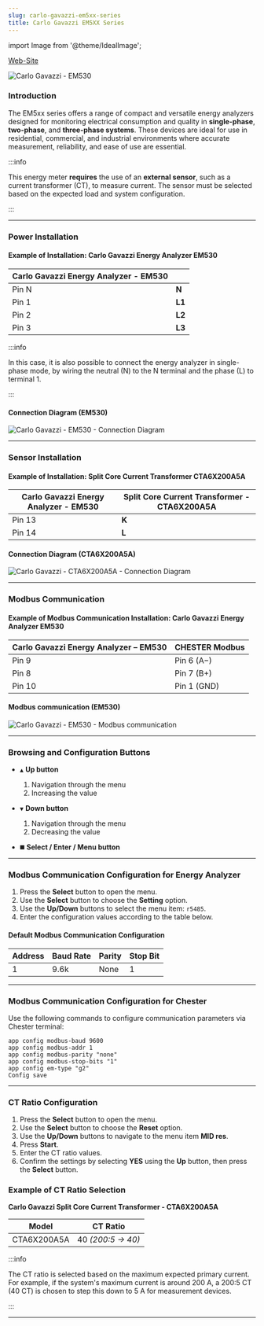 ```yaml
---
slug: carlo-gavazzi-em5xx-series
title: Carlo Gavazzi EM5XX Series
---
```


import Image from '@theme/IdealImage';


[Web-Site](https://www.gavazziautomation.com/en-global/product/EM530DINAV53XS1PFB)

![Carlo Gavazzi - EM530](carlo_gavazzi_em5xx.png)

### Introduction

The EM5xx series offers a range of compact and versatile energy analyzers designed for monitoring electrical consumption and quality in **single-phase**, **two-phase**, and **three-phase systems**. These devices are ideal for use in residential, commercial, and industrial environments where accurate measurement, reliability, and ease of use are essential.

:::info

This energy meter **requires** the use of an **external sensor**, such as a current transformer (CT), to measure current. The sensor must be selected based on the expected load and system configuration.

:::

 ---

### Power Installation

#### Example of Installation: Carlo Gavazzi Energy Analyzer EM530

| **Carlo Gavazzi Energy Analyzer - EM530** | |
|----------------------------------------|-----------------------------------------------|
| Pin N                                 | **N**                                         |
| Pin 1                                 | **L1**                                         |
| Pin 2                                 | **L2**                                         |
| Pin 3                                 | **L3**                                         |

:::info

 In this case, it is also possible to connect the energy analyzer in single-phase mode, by wiring the neutral (N) to the N terminal and the phase (L) to terminal 1.

:::

#### Connection Diagram (EM530)

![Carlo Gavazzi - EM530 - Connection Diagram](CG-EM530.png)

 ---
### Sensor Installation

#### Example of Installation: Split Core Current Transformer CTA6X200A5A


| **Carlo Gavazzi Energy Analyzer - EM530** | **Split Core Current Transformer - CTA6X200A5A** |
|----------------------------------------|-----------------------------------------------|
| Pin 13                                 | **K**                                         |
| Pin 14                                 | **L**                                         |


#### Connection Diagram (CTA6X200A5A)

![Carlo Gavazzi - CTA6X200A5A - Connection Diagram ](CTA6X200A5A.png)

---

### Modbus Communication

#### Example of Modbus Communication Installation: Carlo Gavazzi Energy Analyzer EM530

| **Carlo Gavazzi Energy Analyzer – EM530** | **CHESTER Modbus** |
|---------------------------|--------------------|
| Pin 9                     | Pin 6 (A−)      |
| Pin 8                     | Pin 7 (B+)        |
| Pin 10                    | Pin 1 (GND)        |

#### Modbus communication (EM530)

![Carlo Gavazzi - EM530 - Modbus communication](CG-EM530-modbus.png)

---

### Browsing and Configuration Buttons

* `▲` **Up button**
    1. Navigation through the menu
    2. Increasing the value

* `▼` **Down button**
    1. Navigation through the menu
    2. Decreasing the value

* `⯀` **Select / Enter / Menu button**


---

### Modbus Communication Configuration for Energy Analyzer

1. Press the **Select** button to open the menu.  
2. Use the **Select** button to choose the **Setting** option.  
3. Use the **Up/Down** buttons to select the menu item: `r5485`.  
4. Enter the configuration values according to the table below.

#### Default Modbus Communication Configuration

| Address | Baud Rate | Parity | Stop Bit |
|---------|-----------|--------|-----------|
| 1       | 9.6k      | None   | 1         |

---

### Modbus Communication Configuration for Chester

Use the following commands to configure communication parameters via Chester terminal:


```
app config modbus-baud 9600
app config modbus-addr 1
app config modbus-parity "none"
app config modbus-stop-bits "1"
app config em-type "g2"
Config save
```

---

### CT Ratio Configuration

1. Press the **Select** button to open the menu.  
2. Use the **Select** button to choose the **Reset** option.  
3. Use the **Up/Down** buttons to navigate to the menu item **MID res**.  
4. Press **Start**.  
5. Enter the CT ratio values.  
6. Confirm the settings by selecting **YES** using the **Up** button, then press the **Select** button.

### Example of CT Ratio Selection

**Carlo Gavazzi Split Core Current Transformer - CTA6X200A5A**

| Model       | CT Ratio          |
|-------------|-------------------|
| CTA6X200A5A | 40 *(200:5 → 40)* |

:::info

 The CT ratio is selected based on the maximum expected primary current. For example, if the system's maximum current is around 200 A, a 200:5 CT (40 CT) is chosen to step this down to 5 A for measurement devices.

:::
>

---

